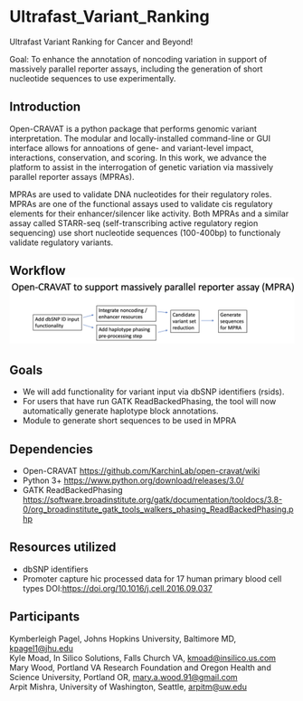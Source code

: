 # Ultrafast_Variant_Ranking
Ultrafast Variant Ranking for Cancer and Beyond!

Goal: To enhance the annotation of noncoding variation in support of massively parallel reporter assays, including the generation of short nucleotide sequences to use experimentally. 

## Introduction 

Open-CRAVAT is a python package that performs genomic variant interpretation. The modular and locally-installed command-line or GUI interface allows for  annoations of gene- and variant-level impact, interactions, conservation, and scoring. In this work, we advance the platform to assist in the interrogation of genetic variation via massively parallel reporter assays (MPRAs). 

MPRAs are used to validate DNA nucleotides for their regulatory roles. MPRAs are one of the functional assays used to validate cis regulatory elements for their enhancer/silencer like activity. Both MPRAs and a similar assay called STARR-seq (self-transcribing active regulatory region sequencing) use short nucleotide sequences (100-400bp) to functionaly validate regulatory variants. 

## Workflow![alt text](asd2.png)

## Goals 
  
* We will add functionality for variant input via dbSNP identifiers (rsids). 
* For users that have run GATK ReadBackedPhasing, the tool will now automatically generate haplotype block annotations. 
* Module to generate short sequences to be used in MPRA  

## Dependencies 

* Open-CRAVAT https://github.com/KarchinLab/open-cravat/wiki 
* Python 3+ https://www.python.org/download/releases/3.0/
* GATK ReadBackedPhasing https://software.broadinstitute.org/gatk/documentation/tooldocs/3.8-0/org_broadinstitute_gatk_tools_walkers_phasing_ReadBackedPhasing.php

## Resources utilized
 
* dbSNP identifiers 
* Promoter capture hic processed data for 17 human primary blood cell types DOI:https://doi.org/10.1016/j.cell.2016.09.037

## Participants

Kymberleigh Pagel, Johns Hopkins University, Baltimore MD, kpagel1@jhu.edu <br>
Kyle Moad, In Silico Solutions, Falls Church VA, kmoad@insilico.us.com <br>
Mary Wood, Portland VA Research Foundation and Oregon Health and Science University, Portland OR, mary.a.wood.91@gmail.com <br>
Arpit Mishra, University of Washington, Seattle, arpitm@uw.edu <br>
